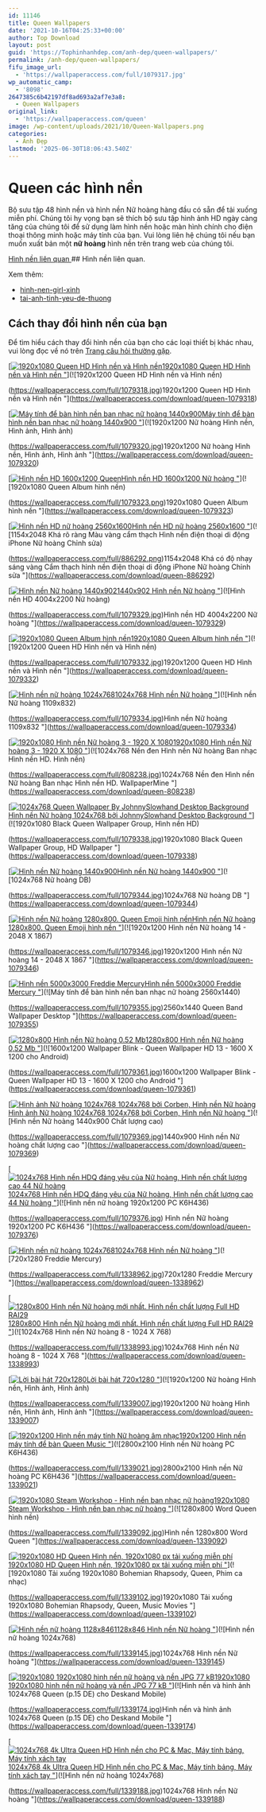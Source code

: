 ```yaml
---
id: 11146
title: Queen Wallpapers
date: '2021-10-16T04:25:33+00:00'
author: Top Download
layout: post
guid: 'https://Tophinhanhdep.com/anh-dep/queen-wallpapers/'
permalink: /anh-dep/queen-wallpapers/
fifu_image_url:
  - 'https://wallpaperaccess.com/full/1079317.jpg'
wp_automatic_camp:
  - '8098'
2647385c6b42197df8ad693a2af7e3a8:
  - Queen Wallpapers
original_link:
  - 'https://wallpaperaccess.com/queen'
image: /wp-content/uploads/2021/10/Queen-Wallpapers.png
categories:
  - Ảnh Đẹp
lastmod: '2025-06-30T18:06:43.540Z'
---
```

# Queen các hình nền

Bộ sưu tập 48 hình nền và hình nền Nữ hoàng hàng đầu có sẵn để tải xuống miễn phí. Chúng tôi hy vọng bạn sẽ thích bộ sưu tập hình ảnh HD ngày càng tăng của chúng tôi để sử dụng làm hình nền hoặc màn hình chính cho điện thoại thông minh hoặc máy tính của bạn. Vui lòng liên hệ chúng tôi nếu bạn muốn xuất bản một **nữ hoàng** hình nền trên trang web của chúng tôi.

[Hình nền liên quan ](#related) ## Hình nền liên quan.

   
 Xem thêm:

   
- [hinh-nen-girl-xinh](https://tophinhanhdep.com/gai-xinh/hinh-nen-girl-xinh/)
- [tai-anh-tinh-yeu-de-thuong](https://tophinhanhdep.com/anh-tinh-yeu/tai-anh-tinh-yeu-de-thuong/)

## Cách thay đổi hình nền của bạn

Để tìm hiểu cách thay đổi hình nền của bạn cho các loại thiết bị khác nhau, vui lòng đọc về nó trên [Trang câu hỏi thường gặp](https://tophinhanhdep.com/faq/).

  
[[![1920x1080 Queen HD Hình nền và Hình nền](https://wallpaperaccess.com/full/1079317.jpg)1920x1080 Queen HD Hình nền và Hình nền "](https://wallpaperaccess.com/download/queen-1079317)](![1920x1200 Queen HD Hình nền và Hình nền)

(https://wallpaperaccess.com/full/1079318.jpg)1920x1200 Queen HD Hình nền và Hình nền "](https://wallpaperaccess.com/download/queen-1079318)

[[![Máy tính để bàn hình nền ban nhạc nữ hoàng 1440x900](https://wallpaperaccess.com/full/1079319.png)Máy tính để bàn hình nền ban nhạc nữ hoàng 1440x900 "](https://wallpaperaccess.com/download/queen-1079319)](![1920x1200 Nữ hoàng Hình nền, Hình ảnh, Hình ảnh)

(https://wallpaperaccess.com/full/1079320.jpg)1920x1200 Nữ hoàng Hình nền, Hình ảnh, Hình ảnh "](https://wallpaperaccess.com/download/queen-1079320)

[[![Hình nền HD 1600x1200 Queen](https://wallpaperaccess.com/full/1079321.jpg)Hình nền HD 1600x1200 Nữ hoàng "](https://wallpaperaccess.com/download/queen-1079321)](![1920x1080 Queen Album hình nền)

(https://wallpaperaccess.com/full/1079323.png)1920x1080 Queen Album hình nền "](https://wallpaperaccess.com/download/queen-1079323)

[[![Hình nền HD nữ hoàng 2560x1600](https://wallpaperaccess.com/full/1079325.jpg)Hình nền HD nữ hoàng 2560x1600 "](https://wallpaperaccess.com/download/queen-1079325)](![1154x2048 Khá rõ ràng Màu vàng cẩm thạch Hình nền điện thoại di động iPhone Nữ hoàng Chỉnh sửa)

(https://wallpaperaccess.com/full/886292.png)1154x2048 Khá có độ nhạy sáng vàng Cẩm thạch hình nền điện thoại di động iPhone Nữ hoàng Chỉnh sửa "](https://wallpaperaccess.com/download/queen-886292)

[[![Hình nền Nữ hoàng 1440x902](https://wallpaperaccess.com/full/1079327.jpg)1440x902 Hình nền Nữ hoàng "](https://wallpaperaccess.com/download/queen-1079327)](![Hình nền HD 4004x2200 Nữ hoàng)

(https://wallpaperaccess.com/full/1079329.jpg)Hình nền HD 4004x2200 Nữ hoàng "](https://wallpaperaccess.com/download/queen-1079329)

[[![1920x1080 Queen Album hình nền](https://wallpaperaccess.com/full/1079331.png)1920x1080 Queen Album hình nền "](https://wallpaperaccess.com/download/queen-1079331)](![1920x1200 Queen HD Hình nền và Hình nền)

(https://wallpaperaccess.com/full/1079332.jpg)1920x1200 Queen HD Hình nền và Hình nền "](https://wallpaperaccess.com/download/queen-1079332)

[[![Hình nền nữ hoàng 1024x768](https://wallpaperaccess.com/full/1079333.jpg)1024x768 Hình nền Nữ hoàng "](https://wallpaperaccess.com/download/queen-1079333)](![Hình nền Nữ hoàng 1109x832)

(https://wallpaperaccess.com/full/1079334.jpg)Hình nền Nữ hoàng 1109x832 "](https://wallpaperaccess.com/download/queen-1079334)

[[![1920x1080 Hình nền Nữ hoàng 3 - 1920 X 1080](https://wallpaperaccess.com/full/1079335.jpg)1920x1080 Hình nền Nữ hoàng 3 - 1920 X 1080 "](https://wallpaperaccess.com/download/queen-1079335)](![1024x768 Nền đen Hình nền Nữ hoàng Ban nhạc Hình nền HD.  Hình nền)

(https://wallpaperaccess.com/full/808238.jpg)1024x768 Nền đen Hình nền Nữ hoàng Ban nhạc Hình nền HD. WallpaperMine "](https://wallpaperaccess.com/download/queen-808238)

[[![1024x768 Queen Wallpaper By JohnnySlowhand Desktop Background](https://wallpaperaccess.com/full/1079337.jpg)Hình nền Nữ hoàng 1024x768 bởi JohnnySlowhand Desktop Background "](https://wallpaperaccess.com/download/queen-1079337)](![1920x1080 Black Queen Wallpaper Group, Hình nền HD)

(https://wallpaperaccess.com/full/1079338.jpg)1920x1080 Black Queen Wallpaper Group, HD Wallpaper "](https://wallpaperaccess.com/download/queen-1079338)

[[![Hình nền Nữ hoàng 1440x900](https://wallpaperaccess.com/full/1079341.png)Hình nền Nữ hoàng 1440x900 "](https://wallpaperaccess.com/download/queen-1079341)](![1024x768 Nữ hoàng DB)

(https://wallpaperaccess.com/full/1079344.jpg)1024x768 Nữ hoàng DB "](https://wallpaperaccess.com/download/queen-1079344)

[[![Hình nền Nữ hoàng 1280x800.  Queen Emoji hình nền](https://wallpaperaccess.com/full/1079345.jpg)Hình nền Nữ hoàng 1280x800. Queen Emoji hình nền "](https://wallpaperaccess.com/download/queen-1079345)](![1920x1200 Hình nền Nữ hoàng 14 - 2048 X 1867)

(https://wallpaperaccess.com/full/1079346.jpg)1920x1200 Hình nền Nữ hoàng 14 - 2048 X 1867 "](https://wallpaperaccess.com/download/queen-1079346)

[[![Hình nền 5000x3000 Freddie Mercury](https://wallpaperaccess.com/full/1079347.jpg)Hình nền 5000x3000 Freddie Mercury "](https://wallpaperaccess.com/download/queen-1079347)](![Máy tính để bàn hình nền ban nhạc nữ hoàng 2560x1440)

(https://wallpaperaccess.com/full/1079355.jpg)2560x1440 Queen Band Wallpaper Desktop "](https://wallpaperaccess.com/download/queen-1079355)

[[![1280x800 Hình nền Nữ hoàng 0.52 Mb](https://wallpaperaccess.com/full/1079358.jpg)1280x800 Hình nền Nữ hoàng 0,52 Mb "](https://wallpaperaccess.com/download/queen-1079358)](![1600x1200 Wallpaper Blink - Queen Wallpaper HD 13 - 1600 X 1200 cho Android)

(https://wallpaperaccess.com/full/1079361.jpg)1600x1200 Wallpaper Blink - Queen Wallpaper HD 13 - 1600 X 1200 cho Android "](https://wallpaperaccess.com/download/queen-1079361)

[[![Hình ảnh Nữ hoàng 1024x768 1024x768 bởi Corben, Hình nền Nữ hoàng](https://wallpaperaccess.com/full/1079365.jpg)Hình ảnh Nữ hoàng 1024x768 1024x768 bởi Corben, Hình nền Nữ hoàng "](https://wallpaperaccess.com/download/queen-1079365)](![Hình nền Nữ hoàng 1440x900 Chất lượng cao)

(https://wallpaperaccess.com/full/1079369.jpg)1440x900 Hình nền Nữ hoàng chất lượng cao "](https://wallpaperaccess.com/download/queen-1079369)

[[![1024x768 Hình nền HDQ đáng yêu của Nữ hoàng, Hình nền chất lượng cao 44 Nữ hoàng](https://wallpaperaccess.com/full/1079371.jpg)1024x768 Hình nền HDQ đáng yêu của Nữ hoàng, Hình nền chất lượng cao 44 Nữ hoàng "](https://wallpaperaccess.com/download/queen-1079371)](![Hình nền nữ hoàng 1920x1200 PC K6H436)

(https://wallpaperaccess.com/full/1079376.jpg) Hình nền Nữ hoàng 1920x1200 PC K6H436 "](https://wallpaperaccess.com/download/queen-1079376)

[[![Hình nền nữ hoàng 1024x768](https://wallpaperaccess.com/full/1079378.jpg)1024x768 Hình nền Nữ hoàng "](https://wallpaperaccess.com/download/queen-1079378)](![720x1280 Freddie Mercury)

(https://wallpaperaccess.com/full/1338962.jpg)720x1280 Freddie Mercury "](https://wallpaperaccess.com/download/queen-1338962)

[[![1280x800 Hình nền Nữ hoàng mới nhất.  Hình nền chất lượng Full HD RAI29](https://wallpaperaccess.com/full/1338964.jpg)1280x800 Hình nền Nữ hoàng mới nhất. Hình nền chất lượng Full HD RAI29 "](https://wallpaperaccess.com/download/queen-1338964)](![1024x768 Hình nền Nữ hoàng 8 - 1024 X 768)

(https://wallpaperaccess.com/full/1338993.jpg)1024x768 Hình nền Nữ hoàng 8 - 1024 X 768 "](https://wallpaperaccess.com/download/queen-1338993)

[[![Lời bài hát 720x1280](https://wallpaperaccess.com/full/1338999.jpg)Lời bài hát 720x1280 "](https://wallpaperaccess.com/download/queen-1338999)](![1920x1200 Nữ hoàng Hình nền, Hình ảnh, Hình ảnh)

(https://wallpaperaccess.com/full/1339007.jpg)1920x1200 Nữ hoàng Hình nền, Hình ảnh, Hình ảnh "](https://wallpaperaccess.com/download/queen-1339007)

[[![1920x1200 Hình nền máy tính Nữ hoàng âm nhạc](https://wallpaperaccess.com/full/1339015.jpg)1920x1200 Hình nền máy tính để bàn Queen Music "](https://wallpaperaccess.com/download/queen-1339015)](![2800x2100 Hình nền Nữ hoàng PC K6H436)

(https://wallpaperaccess.com/full/1339021.jpg)2800x2100 Hình nền Nữ hoàng PC K6H436 "](https://wallpaperaccess.com/download/queen-1339021)

[[![1920x1080 Steam Workshop - Hình nền ban nhạc nữ hoàng](https://wallpaperaccess.com/full/1339056.jpg)1920x1080 Steam Workshop - Hình nền ban nhạc nữ hoàng "](https://wallpaperaccess.com/download/queen-1339056)](![1280x800 Word Queen hình nền)

(https://wallpaperaccess.com/full/1339092.jpg)Hình nền 1280x800 Word Queen "](https://wallpaperaccess.com/download/queen-1339092)

[[![1920x1080 HD Queen Hình nền, 1920x1080 px tải xuống miễn phí](https://wallpaperaccess.com/full/1339093.jpg)1920x1080 HD Queen Hình nền, 1920x1080 px tải xuống miễn phí "](https://wallpaperaccess.com/download/queen-1339093)](![1920x1080 Tải xuống 1920x1080 Bohemian Rhapsody, Queen, Phim ca nhạc)

(https://wallpaperaccess.com/full/1339102.jpg)1920x1080 Tải xuống 1920x1080 Bohemian Rhapsody, Queen, Music Movies "](https://wallpaperaccess.com/download/queen-1339102)

[[![Hình nền nữ hoàng 1128x846](https://wallpaperaccess.com/full/1339107.jpg)1128x846 Hình nền Nữ hoàng "](https://wallpaperaccess.com/download/queen-1339107)](![Hình nền nữ hoàng 1024x768)

(https://wallpaperaccess.com/full/1339145.jpg)1024x768 Hình nền Nữ hoàng "](https://wallpaperaccess.com/download/queen-1339145)

[[![1920x1080 1920x1080 hình nền nữ hoàng và nền JPG 77 kB](https://wallpaperaccess.com/full/1339166.jpg)1920x1080 1920x1080 hình nền nữ hoàng và nền JPG 77 kB "](https://wallpaperaccess.com/download/queen-1339166)](![Hình nền và hình ảnh 1024x768 Queen (p.15 DE) cho Deskand Mobile)

(https://wallpaperaccess.com/full/1339174.jpg)Hình nền và hình ảnh 1024x768 Queen (p.15 DE) cho Deskand Mobile "](https://wallpaperaccess.com/download/queen-1339174)

[[![1024x768 4k Ultra Queen HD Hình nền cho PC & Mac, Máy tính bảng, Máy tính xách tay](https://wallpaperaccess.com/full/1339187.jpg)1024x768 4k Ultra Queen HD Hình nền cho PC &amp; Mac, Máy tính bảng, Máy tính xách tay "](https://wallpaperaccess.com/download/queen-1339187)](![Hình nền nữ hoàng 1024x768)

(https://wallpaperaccess.com/full/1339188.jpg)1024x768 Hình nền Nữ hoàng "](https://wallpaperaccess.com/download/queen-1339188)
